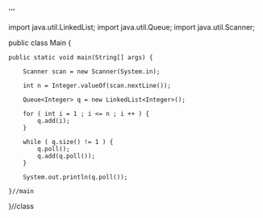 '''

import java.util.LinkedList;
import java.util.Queue;
import java.util.Scanner;

public class Main {

	public static void main(String[] args) {
		
		Scanner scan = new Scanner(System.in);
		
		int n = Integer.valueOf(scan.nextLine());

		Queue<Integer> q = new LinkedList<Integer>();
		
		for ( int i = 1 ; i <= n ; i ++ ) {
			q.add(i);
		}
		
		while ( q.size() != 1 ) {
			q.poll();
			q.add(q.poll());
		}
		
		System.out.println(q.poll());
		
	}//main
}//class

